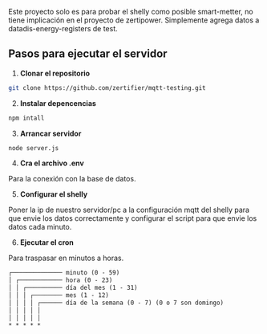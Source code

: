 Este proyecto solo es para probar el shelly como posible smart-metter, no tiene implicación en el proyecto de zertipower. 
Simplemente agrega datos a datadis-energy-registers de test.

## Pasos para ejecutar el servidor

1. **Clonar el repositorio**  
  ```bash
  git clone https://github.com/zertifier/mqtt-testing.git
  ```

2. **Instalar depencencias**
```bash
npm intall
```

3. **Arrancar servidor**
```bash
node server.js
```

4. **Cra el archivo .env**
   
Para la conexión con la base de datos.

5. **Configurar el shelly**
   
Poner la ip de nuestro servidor/pc a la configuración mqtt del shelly para que envie los datos correctamente y configurar el script para que envie los datos cada minuto.

6. **Ejecutar el cron**

Para traspasar en minutos a horas.

```txt
┌────────────── minuto (0 - 59)
│ ┌──────────── hora (0 - 23)
│ │ ┌────────── día del mes (1 - 31)
│ │ │ ┌──────── mes (1 - 12)
│ │ │ │ ┌────── día de la semana (0 - 7) (0 o 7 son domingo)
│ │ │ │ │
│ │ │ │ │
* * * * *
```
